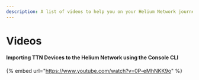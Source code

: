 ```yaml
---
description: A list of videos to help you on your Helium Network journey.
---
```


# Videos

#### Importing TTN Devices to the Helium Network using the Console CLI

{% embed url="https://www.youtube.com/watch?v=0P-eMhNKK9o" %}



